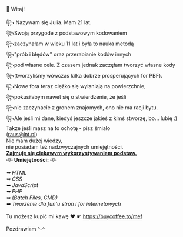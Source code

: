 👋
Witaj!</br></br>
꧂   Nazywam się Julia. Mam 21 lat.</br>
꧂Swoją przygode z podstawowym kodowaniem </br>
꧂zaczynałam w wieku 11 lat i była to nauka metodą </br>
꧂"prób i błędów" oraz przerabianie kodów innych </br>
꧂pod własne cele. Z czasem jednak zaczęłam tworzyć własne kody</br>
꧂(tworzyliśmy wówczas kilka dobrze prosperujących for PBF). </br>
꧂Nowe fora teraz ciężko się wyłaniają na powierzchnie,</br>
꧂pokusiłabym nawet się o stwierdzenie, że jeśli </br>
꧂nie zaczynacie z gronem znajomych, ono nie ma racji bytu.</br>
꧂Ale jeśli mi dane, kiedyś jeszcze jakieś z kimś stworzę, bo... lubię :)</br>
Także jeśli masz na to ochotę - pisz śmiało</br> (raus@int.pl)
</br>
Nie mam dużej wiedzy, </br>
nie posiadam też nadzwyczajnych umiejętności. </br>
<u><b>Zajmuję się ciekawym wykorzystywaniem podstaw.</b></u>
</br>
𖥸<b> Umiejętności: </b>𖥸
</br><i>
</br>➥ HTML
</br>➥ CSS
</br>➥ JavaScript
</br>➥ PHP
</br>➥ (Batch Files, CMD)
</br>➥ Tworzenie dla fun'u stron i for internetowych</i>
</br>
</br>Tu możesz kupić mi kawę ❤ ☛ https://buycoffee.to/mef
</br>
</br>Pozdrawiam ^-^
<!--
**Cryptoliber/Cryptoliber** is a ✨ _special_ ✨ repository because its `README.md` (this file) appears on your GitHub profile.

Here are some ideas to get you started:

- 🔭 I’m currently working on ...
- 🌱 I’m currently learning ...
- 👯 I’m looking to collaborate on ...
- 🤔 I’m looking for help with ...
- 💬 Ask me about ...
- 📫 How to reach me: ...
- 😄 Pronouns: ...
- ⚡ Fun fact: ...
-->
